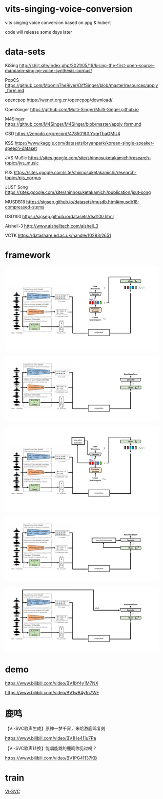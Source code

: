 # vits-singing-voice-conversion
vits singing voice conversion based on ppg &amp; hubert

code will release some days later

# data-sets
KiSing      http://shijt.site/index.php/2021/05/16/kising-the-first-open-source-mandarin-singing-voice-synthesis-corpus/

PopCS 		  https://github.com/MoonInTheRiver/DiffSinger/blob/master/resources/apply_form.md

opencpop 	  https://wenet.org.cn/opencpop/download/

OpenSinger 	https://github.com/Multi-Singer/Multi-Singer.github.io

M4Singer	  https://github.com/M4Singer/M4Singer/blob/master/apply_form.md


CSD 		    https://zenodo.org/record/4785016#.YxqrTbaOMU4

KSS		      https://www.kaggle.com/datasets/bryanpark/korean-single-speaker-speech-dataset

JVS MuSic	  https://sites.google.com/site/shinnosuketakamichi/research-topics/jvs_music

PJS		      https://sites.google.com/site/shinnosuketakamichi/research-topics/pjs_corpus

JUST Song	  https://sites.google.com/site/shinnosuketakamichi/publication/jsut-song


MUSDB18		  https://sigsep.github.io/datasets/musdb.html#musdb18-compressed-stems

DSD100 		  https://sigsep.github.io/datasets/dsd100.html


Aishell-3 	http://www.aishelltech.com/aishell_3

VCTK 		    https://datashare.ed.ac.uk/handle/10283/2651



# framework

![base_train](/assets/SVC1.png)

![base_infer](/assets/SVC2.png)

![pro_train](/assets/SVC1_pro.png)

![pro_infer](/assets/SVC2_pro.png)

![unix_infer](/assets/SVC2_unix.png)

# demo
https://www.bilibili.com/video/BV1bY4y1M7NX

https://www.bilibili.com/video/BV1wB4y1n7WE

# 鹿鸣
【VI-SVC歌声生成】原神一梦千宵，米哈游鹿鸣复刻

https://www.bilibili.com/video/BV1He411u7Pa


【VI-SVC歌声转换】能唱能跳的鹿鸣你见过吗？

https://www.bilibili.com/video/BV1PG41137KB

# train
[VI-SVC](/svc/README.md)



